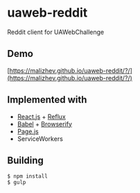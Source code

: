 # uaweb-reddit
Reddit client for UAWebChallenge

## Demo
[https://malizhev.github.io/uaweb-reddit/?/](https://malizhev.github.io/uaweb-reddit/?/)

## Implemented with
* [React.js](http://facebook.github.io/react/) + [Reflux](https://github.com/spoike/refluxjs)
* [Babel](http://babeljs.io) + [Browserify](http://browserify.org)
* [Page.js](http://visionmedia.github.io/page.js/)
* ServiceWorkers

## Building
```
$ npm install
$ gulp
```
